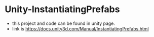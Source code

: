 # Unity-InstantiatingPrefabs

- this project and code can be found in unity page.
- link is https://docs.unity3d.com/Manual/InstantiatingPrefabs.html
